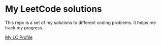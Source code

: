 # My LeetCode solutions

This repo is a set of my solutions to different coding problems. It helps me track my progress.

[My LC Profile](https://leetcode.com/yanvoi/)
